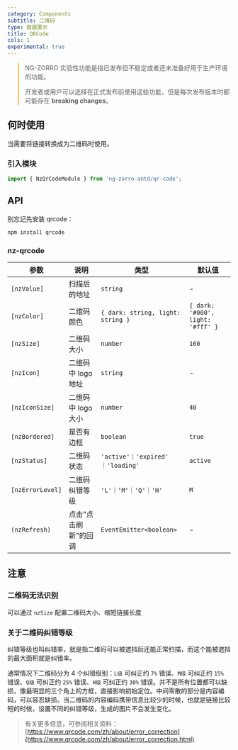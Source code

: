 ```yaml
---
category: Components
subtitle: 二维码
type: 数据展示
title: QRCode
cols: 1
experimental: true
---
```


<blockquote style="border-color: #faad14;">
<p>NG-ZORRO 实验性功能是指已发布但不稳定或者还未准备好用于生产环境的功能。</p>
<p>开发者或用户可以选择在正式发布前使用这些功能，但是每次发布版本时都可能存在 <strong>breaking changes</strong>。</p>
</blockquote>

## 何时使用

当需要将链接转换成为二维码时使用。

### 引入模块

```ts
import { NzQrCodeModule } from 'ng-zorro-antd/qr-code';
```


## API

别忘记先安装 qrcode：

```bash
npm install qrcode
```

### nz-qrcode

| 参数             | 说明                 | 类型                              | 默认值                            |
| ---------------- | -------------------- | --------------------------------- | --------------------------------- |
| `[nzValue]`      | 扫描后的地址         | `string`                          | -                                 |
| `[nzColor]`      | 二维码颜色           | `{ dark: string, light: string }` | `{ dark: '#000', light: '#fff' }` |
| `[nzSize]`       | 二维码大小           | `number`                          | `160`                             |
| `[nzIcon]`       | 二维码中 logo 地址   | `string`                          | -                                 |
| `[nzIconSize]`   | 二维码中 logo 大小   | `number`                          | `40`                              |
| `[nzBordered]`   | 是否有边框           | `boolean`                         | `true`                            |
| `[nzStatus]`     | 二维码状态           | `'active'｜'expired' ｜'loading'` | `active`                          |
| `[nzErrorLevel]` | 二维码纠错等级       | `'L'｜'M'｜'Q'｜'H'`              | `M`                               |
| `(nzRefresh)`    | 点击"点击刷新"的回调 | `EventEmitter<boolean>`           | -                                 |

## 注意

### 二维码无法识别

可以通过 `nzSize` 配置二维码大小、缩短链接长度

### 关于二维码纠错等级

纠错等级也叫纠错率，就是指二维码可以被遮挡后还能正常扫描，而这个能被遮挡的最大面积就是纠错率。

通常情况下二维码分为 4 个纠错级别：`L级` 可纠正约 `7%` 错误、`M级` 可纠正约 `15%` 错误、`Q级` 可纠正约 `25%` 错误、`H级` 可纠正约 `30%` 错误。并不是所有位置都可以缺损，像最明显的三个角上的方框，直接影响初始定位。中间零散的部分是内容编码，可以容忍缺损。当二维码的内容编码携带信息比较少的时候，也就是链接比较短的时候，设置不同的纠错等级，生成的图片不会发生变化。

> 有关更多信息，可参阅相关资料：[https://www.qrcode.com/zh/about/error_correction](https://www.qrcode.com/zh/about/error_correction.html)
